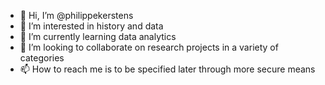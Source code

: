 - 👋 Hi, I’m @philippekerstens
- 👀 I’m interested in history and data
- 🌱 I’m currently learning data analytics
- 💞️ I’m looking to collaborate on research projects in a variety of categories
- 📫 How to reach me is to be specified later through more secure means

<!---
philippekerstens/philippekerstens is a ✨ special ✨ repository because its `README.md` (this file) appears on your GitHub profile.
You can click the Preview link to take a look at your changes.
--->
